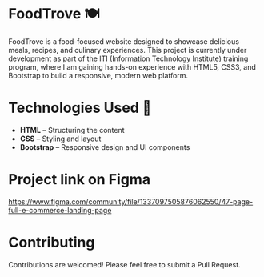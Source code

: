# FoodTrove 🍽️

FoodTrove is a food-focused website designed to showcase delicious meals, recipes, and culinary experiences. This project is currently under development as part of the ITI (Information Technology Institute) training program, where I am gaining hands-on experience with HTML5, CSS3, and Bootstrap to build a responsive, modern web platform.

# Technologies Used 🚀

* **HTML** – Structuring the content  
* **CSS** – Styling and layout  
* **Bootstrap** – Responsive design and UI components

# Project link on Figma
https://www.figma.com/community/file/1337097505876062550/47-page-full-e-commerce-landing-page

# Contributing
Contributions are welcomed! Please feel free to submit a Pull Request.
